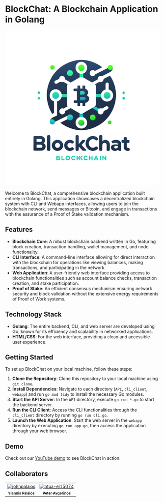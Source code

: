 # BlockChat: A Blockchain Application in Golang

![Logo](logo.png)

Welcome to BlockChat, a comprehensive blockchain application built entirely in Golang. This application
showcases a decentralized blockchain system with CLI and Webapp interfaces, allowing users to join the
blockchain network, send messages or Bitcoin, and engage in transactions with the assurance of a Proof
of Stake validation mechanism.

## Features

- **Blockchain Core**: A robust blockchain backend written in Go, featuring block creation, transaction handling, wallet management, and node functionality.
- **CLI Interface**: A command-line interface allowing for direct interaction with the blockchain for operations like viewing balances, making transactions, and participating in the network.
- **Web Application**: A user-friendly web interface providing access to blockchain functionalities such as account balance checks, transaction creation, and stake participation.
- **Proof of Stake**: An efficient consensus mechanism ensuring network security and block validation without the extensive energy requirements of Proof of Work systems.

## Technology Stack

- **Golang**: The entire backend, CLI, and web server are developed using Go, known for its efficiency and scalability in networked applications.
- **HTML/CSS**: For the web interface, providing a clean and accessible user experience.

## Getting Started

To set up BlockChat on your local machine, follow these steps:

1. **Clone the Repository**: Clone this repository to your local machine using `git clone`.
2. **Install Dependencies**: Navigate to each directory (`API`, `cli_client`, `webapp`) and run `go mod tidy` to install the necessary Go modules.
3. **Start the API Server**: In the `API` directory, execute `go run *.go` to start the backend server.
4. **Run the CLI Client**: Access the CLI functionalities through the `cli_client` directory by running `go run cli.go`.
5. **Launch the Web Application**: Start the web server in the `webapp` directory by executing `go run app.go`, then access the application through your web browser.

## Demo

Check out our [YouTube demo](https://www.youtube.com) to see BlockChat in action.

## Collaborators

<!-- readme: collaborators -start -->
<table>
<tr>
    <td align="center">
        <a href="https://github.com/johnpalaios">
            <img src="https://avatars.githubusercontent.com/u/59118861?v=4" width="100;" alt="johnpalaios"/>
            <br />
            <sub><b>Yiannis Palaios</b></sub>
        </a>
    </td>
    <td align="center">
        <a href="https://github.com/ntua-el15074">
            <img src="https://avatars.githubusercontent.com/u/108369084?v=4" width="100;" alt="ntua-el15074"/>
            <br />
            <sub><b>Peter Avgerinos</b></sub>
        </a>
    </td></tr>
</table>
<!-- readme: collaborators -end -->
